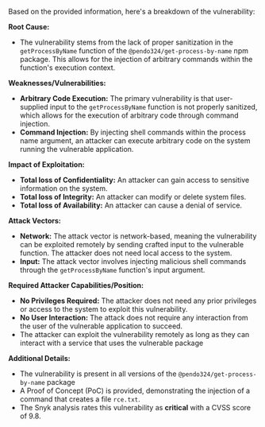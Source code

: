 Based on the provided information, here's a breakdown of the vulnerability:

**Root Cause:**

*   The vulnerability stems from the lack of proper sanitization in the `getProcessByName` function of the `@pendo324/get-process-by-name` npm package. This allows for the injection of arbitrary commands within the function's execution context.

**Weaknesses/Vulnerabilities:**

*   **Arbitrary Code Execution:** The primary vulnerability is that user-supplied input to the `getProcessByName` function is not properly sanitized, which allows for the execution of arbitrary code through command injection.
*   **Command Injection:** By injecting shell commands within the process name argument, an attacker can execute arbitrary code on the system running the vulnerable application.

**Impact of Exploitation:**

*   **Total loss of Confidentiality:** An attacker can gain access to sensitive information on the system.
*   **Total loss of Integrity:** An attacker can modify or delete system files.
*   **Total loss of Availability:** An attacker can cause a denial of service.

**Attack Vectors:**

*   **Network:** The attack vector is network-based, meaning the vulnerability can be exploited remotely by sending crafted input to the vulnerable function. The attacker does not need local access to the system.
*   **Input:** The attack vector involves injecting malicious shell commands through the `getProcessByName` function's input argument.

**Required Attacker Capabilities/Position:**

*   **No Privileges Required:** The attacker does not need any prior privileges or access to the system to exploit this vulnerability.
*   **No User Interaction:** The attack does not require any interaction from the user of the vulnerable application to succeed.
*   The attacker can exploit the vulnerability remotely as long as they can interact with a service that uses the vulnerable package

**Additional Details:**

*   The vulnerability is present in all versions of the `@pendo324/get-process-by-name` package
*   A Proof of Concept (PoC) is provided, demonstrating the injection of a command that creates a file `rce.txt`.
*   The Snyk analysis rates this vulnerability as **critical** with a CVSS score of 9.8.